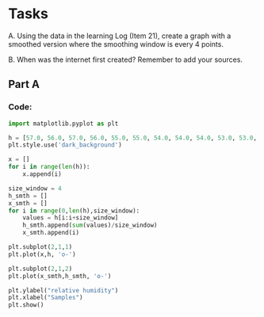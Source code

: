 # Tasks
A. Using the data in the learning Log (Item 21), create a graph with a smoothed version where the smoothing window is every 4 points.

B. When was the internet first created? Remember to add your sources.

## Part A

### Code:

```.py
import matplotlib.pyplot as plt

h = [57.0, 56.0, 57.0, 56.0, 55.0, 55.0, 54.0, 54.0, 54.0, 53.0, 53.0, 54.0, 53.0, 53.0, 52.0, 52.0, 51.0, 51.0, 51.0, 50.0, 50.0, 49.0, 50.0, 49.0, 49.0, 48.0, 49.0, 49.0, 48.0, 48.0, 48.0, 49.0]
plt.style.use('dark_background')

x = []
for i in range(len(h)):
    x.append(i)

size_window = 4
h_smth = []
x_smth = []
for i in range(0,len(h),size_window):
    values = h[i:i+size_window]
    h_smth.append(sum(values)/size_window)
    x_smth.append(i)

plt.subplot(2,1,1)
plt.plot(x,h, 'o-')

plt.subplot(2,1,2)
plt.plot(x_smth,h_smth, 'o-')

plt.ylabel("relative humidity")
plt.xlabel("Samples")
plt.show()
```


